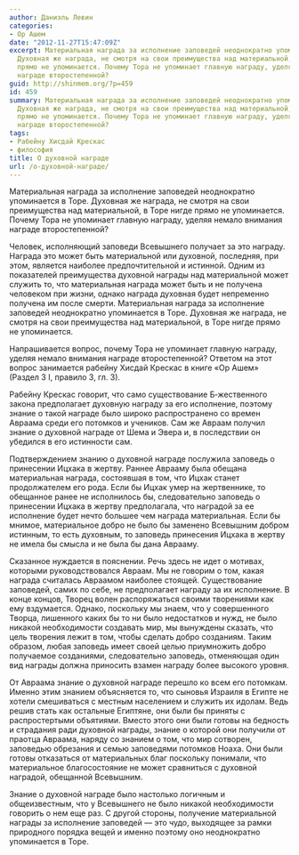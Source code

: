 ```yaml
---
author: Даниэль Левин
categories:
- Ор Ашем
date: "2012-11-27T15:47:09Z"
excerpt: Материальная награда за исполнение заповедей неоднократно упоминается в Торе.
  Духовная же награда, не смотря на свои преимущества над материальной, в Торе нигде
  прямо не упоминается. Почему Тора не упоминает главную награду, уделяя немало внимания
  награде второстепенной?
guid: http://shinmem.org/?p=459
id: 459
summary: Материальная награда за исполнение заповедей неоднократно упоминается в Торе.
  Духовная же награда, не смотря на свои преимущества над материальной, в Торе нигде
  прямо не упоминается. Почему Тора не упоминает главную награду, уделяя немало внимания
  награде второстепенной?
tags:
- Рабейну Хисдай Крескас
- философия
title: О духовной награде
url: /о-духовной-награде/
---
```

Материальная награда за исполнение заповедей неоднократно упоминается в Торе. Духовная же награда, не смотря на свои преимущества над материальной, в Торе нигде прямо не упоминается. Почему Тора не упоминает главную награду, уделяя немало внимания награде второстепенной?<!--more-->

Человек, исполняющий заповеди Всевышнего получает за это награду. Награда это может быть материальной или духовной, последняя, при этом, является наиболее предпочтительной и истинной. Одним из показателей преимущества духовной награды над материальной может служить то, что материальная награда может быть и не получена человеком при жизни, однако награда духовная будет непременно получена им после смерти. Материальная награда за исполнение заповедей неоднократно упоминается в Торе. Духовная же награда, не смотря на свои преимущества над материальной, в Торе нигде прямо не упоминается. 

Напрашивается вопрос, почему Тора не упоминает главную награду, уделяя немало внимания награде второстепенной? Ответом на этот вопрос занимается рабейну Хисдай Крескас в книге «Ор Ашем» (Раздел 3 I, правило 3, гл. 3). 

Рабейну Крескас говорит, что само существование Б‑жественного закона предполагает духовную награду за его исполнение, поэтому знание о такой награде было широко распространено со времен Авраама среди его потомков и учеников. Сам же Авраам получил знание о духовной награде от Шема и Эвера и, в последствии он убедился в его истинности сам. 

Подтверждением знанию о духовной награде послужила заповедь о принесении Ицхака в жертву. Раннее Аврааму была обещана материальная награда, состоявшая в том, что Ицхак станет продолжателем его рода. Если бы Ицхак умер на жертвеннике, то обещанное ранее не исполнилось бы, следовательно заповедь о принесении Ицхака в жертву предполагала, что наградой за ее исполнение будет нечто большее чем награда материальная. Если бы мнимое, материальное добро не было бы заменено Всевышним добром истинным, то есть духовным, то заповедь принесения Ицхака в жертву не имела бы смысла и не была бы дана Аврааму. 

Сказанное нуждается в пояснении. Речь здесь не идет о мотивах, которыми руководствовался Авраам. Мы не говорим о том, какая награда считалась Авраамом наиболее стоящей. Существование заповедей, самих по себе, не предполагает награду за их исполнение. В конце концов, Творец волен распоряжаться своими творениями как ему вздумается. Однако, поскольку мы знаем, что у совершенного Творца, лишенного каких бы то ни было недостатков и нужд, не было никакой необходимости создавать мир, мы вынуждены сказать, что цель творения лежит в том, чтобы сделать добро созданиям. Таким образом, любая заповедь имеет своей целью приумножить добро получаемое созданиями, следовательно заповедь, отменяющая один вид награды должна приносить взамен награду более высокого уровня. 

От Авраама знание о духовной награде перешло ко всем его потомкам. Именно этим знанием объясняется то, что сыновья Израиля в Египте не хотели смешиваться с местным населением и служить их идолам. Ведь решив стать как остальные Египтяне, они были бы приняты с распростертыми объятиями. Вместо этого они были готовы на бедность и страдания ради духовной награды, знание о которой они получили от праотца Авраама, наряду со знанием о том, что мир сотворен, заповедью обрезания и семью заповедями потомков Ноаха. Они были готовы отказаться от материальных благ поскольку понимали, что материальное благосостояние не может сравниться с духовной наградой, обещанной Всевышним. 

Знание о духовной награде было настолько логичным и общеизвестным, что у Всевышнего не было никакой необходимости говорить о нем еще раз. С другой стороны, получение материальной награды за исполнение заповедей — это чудо, выходящее за рамки природного порядка вещей и именно поэтому оно неоднократно упоминается в Торе.
